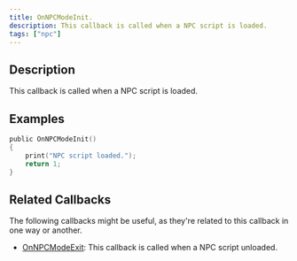 ```yaml
---
title: OnNPCModeInit.
description: This callback is called when a NPC script is loaded.
tags: ["npc"]
---
```


## Description

This callback is called when a NPC script is loaded.

## Examples

```c
public OnNPCModeInit()
{
    print("NPC script loaded.");
    return 1;
}
```

## Related Callbacks

The following callbacks might be useful, as they're related to this callback in one way or another.

- [OnNPCModeExit](OnNPCModeExit): This callback is called when a NPC script unloaded.
